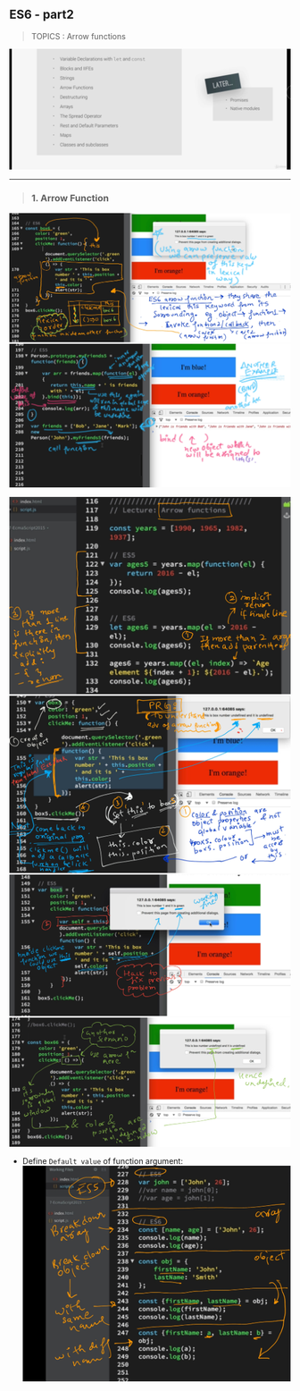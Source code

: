 ## ES6 - part2
> TOPICS : Arrow functions 

![img](https://github.com/lekhrajdinkar/javaScript/blob/master/NOTES_JS/asset/jonas/es6/00.jpg)

---

> ### 1. Arrow Function

![img](https://github.com/lekhrajdinkar/javaScript/blob/master/NOTES_JS/asset/jonas/es6/04_1.jpg)
![img](https://github.com/lekhrajdinkar/javaScript/blob/master/NOTES_JS/asset/jonas/es6/04_2.jpg)

![img](https://github.com/lekhrajdinkar/javaScript/blob/master/NOTES_JS/asset/jonas/es6/06_1.jpg)
![img](https://github.com/lekhrajdinkar/javaScript/blob/master/NOTES_JS/asset/jonas/es6/06_2.jpg)
![img](https://github.com/lekhrajdinkar/javaScript/blob/master/NOTES_JS/asset/jonas/es6/06_3.jpg)
![img](https://github.com/lekhrajdinkar/javaScript/blob/master/NOTES_JS/asset/jonas/es6/06_4.jpg)

- Define `Default value` of function argument:
![img](https://github.com/lekhrajdinkar/javaScript/blob/master/NOTES_JS/asset/jonas/es6/07_1.jpg)